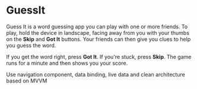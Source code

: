 # GuessIt

Guess It is a word guessing app you can play with one or more friends. To play, hold the device in landscape, facing away from you with your thumbs on the  **Skip**  and  **Got It**  buttons. Your friends can then give you clues to help you guess the word.

If you get the word right, press  **Got It**. If you're stuck, press  **Skip**. The game runs for a minute and then shows you your score.

Use navigation component, data binding, live data and clean architecture based on MVVM
